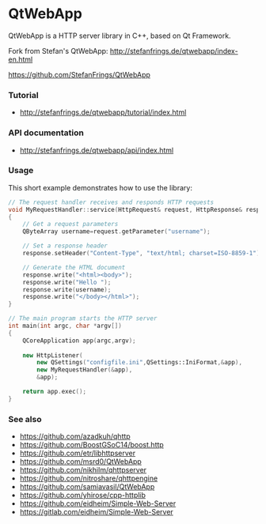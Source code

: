 # QtWebApp

QtWebApp is a HTTP server library in C++, based on Qt Framework.

Fork from Stefan's QtWebApp: http://stefanfrings.de/qtwebapp/index-en.html

https://github.com/StefanFrings/QtWebApp

### Tutorial

* http://stefanfrings.de/qtwebapp/tutorial/index.html

### API documentation

* http://stefanfrings.de/qtwebapp/api/index.html

### Usage

This short example demonstrates how to use the library:

```C++
// The request handler receives and responds HTTP requests
void MyRequestHandler::service(HttpRequest& request, HttpResponse& response)
{
    // Get a request parameters
    QByteArray username=request.getParameter("username");

    // Set a response header
    response.setHeader("Content-Type", "text/html; charset=ISO-8859-1");

    // Generate the HTML document
    response.write("<html><body>");
    response.write("Hello ");
    response.write(username);
    response.write("</body></html>");
}

// The main program starts the HTTP server
int main(int argc, char *argv[])
{
    QCoreApplication app(argc,argv);
        
    new HttpListener(
        new QSettings("configfile.ini",QSettings::IniFormat,&app),
        new MyRequestHandler(&app),
        &app);

    return app.exec();
}
```

### See also

* https://github.com/azadkuh/qhttp
* https://github.com/BoostGSoC14/boost.http
* https://github.com/etr/libhttpserver
* https://github.com/msrd0/QtWebApp
* https://github.com/nikhilm/qhttpserver
* https://github.com/nitroshare/qhttpengine
* https://github.com/samiavasil/QtWebApp
* https://github.com/yhirose/cpp-httplib
* https://github.com/eidheim/Simple-Web-Server
* https://gitlab.com/eidheim/Simple-Web-Server
